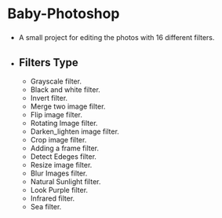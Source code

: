 # Baby-Photoshop
###
- A small project for editing the photos with 16 different filters.

- ## Filters Type 
  -  Grayscale filter.
  -  Black and white filter.
  -  Invert filter.
  -  Merge two image filter.
  -  Flip image filter.
  -  Rotating Image filter.
  -  Darken_lighten image filter.
  -  Crop image filter.
  -  Adding a frame filter.
  -  Detect Edeges filter.
  -  Resize image filter.
  -  Blur Images filter.
  -  Natural Sunlight filter.
  -  Look Purple filter.
  -  Infrared filter.
  -  Sea filter.
